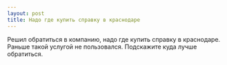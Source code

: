 ```yaml
---
layout: post 
title: Надо где купить справку в краснодаре 
--- 
```

Решил обратиться в компанию, надо где купить справку в краснодаре. Раньше такой услугой не пользовался. Подскажите куда лучше обратиться.